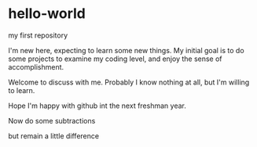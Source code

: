 # hello-world
my first repository

I'm new here, expecting to learn some new things.
My initial goal is to do some projects to examine my coding level,
and enjoy the sense of accomplishment.

Welcome  to discuss with me.
Probably I know nothing at all, but I'm willing to learn.

Hope I'm happy with github int the next freshman year.

Now do some subtractions

but remain a little difference